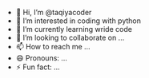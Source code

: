 - 👋 Hi, I’m @taqiyacoder
- 👀 I’m interested in coding with python
- 🌱 I’m currently learning wride code 
- 💞️ I’m looking to collaborate on ...
- 📫 How to reach me ...
- 😄 Pronouns: ...
- ⚡ Fun fact: ...

<!---
taqiyacoder/taqiyacoder is a ✨ special ✨ repository because its `README.md` (this file) appears on your GitHub profile.
You can click the Preview link to take a look at your changes.
--->
